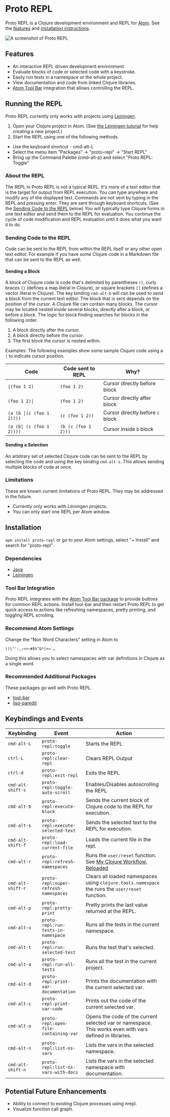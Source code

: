 # Proto REPL

Proto REPL is a Clojure development environment and REPL for [Atom](https://atom.io). See the [features](#features) and [installation instructions](#installation).

![A screenshot of Proto REPL](https://github.com/jasongilman/proto-repl/raw/master/front_image.png)

## Features

* An interactive REPL driven development environment.
* Evaluate blocks of code or selected code with a keystroke.
* Easily run tests in a namespace or the whole project.
* View documentation and code from linked Clojure libraries.
* [Atom Tool Bar](https://atom.io/packages/tool-bar) integration that allows controlling the REPL.

## Running the REPL

Proto REPL currently only works with projects using [Leiningen](http://leiningen.org).

1. Open your Clojure project in Atom. (See [the Leiningen tutorial](https://github.com/technomancy/leiningen/blob/stable/doc/TUTORIAL.md#creating-a-project) for help creating a new project.)
2. Start the REPL using one of the following methods.


* Use the keyboard shortcut - cmd-alt-L
* Select the menu item "Packages" -> "proto-repl" -> "Start REPL"
* Bring up the Command Palette (cmd-alt-p) and select "Proto REPL: Toggle"

### About the REPL

The REPL in Proto REPL is not a typical REPL. It's more of a text editor that is the target for output from REPL execution. You can type anywhere and modify any of the displayed text. Commands are not sent by typing in the REPL and pressing enter. They are sent through keyboard shortcuts. (See the [Sending Code to the REPL](#sending-code-to-the-repl) below) You will typically type Clojure forms in one text editor and send them to the REPL for evaluation. You continue the cycle of code modification and REPL evaluation until it does what you want it to do.

### Sending Code to the REPL

Code can be sent to the REPL from within the REPL itself or any other open text editor. For example if you have some Clojure code in a Markdown file that can be sent to the REPL as well.

#### Sending a Block

A block of Clojure code is code that's delimited by parentheses `()`, curly braces `{}` (defines a map literal in Clojure), or square brackets `[]` (defines a vector literal in Clojure). The key binding `cmd-alt-b` will can be used to send a block from the current text editor. The block that is sent depends on the position of the cursor. A Clojure file can contain many blocks. The cursor may be located nested inside several blocks, directly after a block, or before a block. The logic for block finding searches for blocks in the following order.

1. A block directly after the cursor.
2. A block directly before the cursor.
3. The first block the cursor is nested within.

Examples: The following examples show some sample Clojure code using a `|` to indicate cursor position.

Code                                     | Code sent to REPL   | Why?
-----------------------------------------|---------------------|-----------------------------
<code>&#124;(foo 1 2)</code>             | `(foo 1 2)`         | Cursor directly before block
<code>(foo 1 2)&#124;</code>             | `(foo 1 2)`         | Cursor directly after block
<code>(a (b &#124;(c (foo 1 2))))</code> | `(c (foo 1 2))`     | Cursor directly before `c` block
<code>(a (b&#124; (c (foo 1 2))))</code> | `(b (c (foo 1 2)))` | Cursor inside `b` block

#### Sending a Selection

An arbitrary set of selected Clojure code can be sent to the REPL by selecting the code and using the key binding `cmd-alt-s`. This allows sending multiple blocks of code at once.

### Limitations

These are known current limitations of Proto REPL. They may be addressed in the future.

* Currently only works with Leiningen projects.
* You can only start one REPL per Atom window.

## Installation

`apm install proto-repl` or go to your Atom settings, select "+ Install" and search for "proto-repl".

### Dependencies

* [Java](http://www.oracle.com/technetwork/java/javase/downloads/index.html)
* [Leiningen](http://leiningen.org)

### Tool Bar Integration

Proto REPL integrates with the [Atom Tool Bar package](https://atom.io/packages/tool-bar) to provide buttons for common REPL actions. Install tool-bar and then restart Proto REPL to get quick access to actions like refreshing namespaces, pretty printing, and toggling REPL scrolling.

### Recommend Atom Settings

Change the "Non Word Characters" setting in Atom to

```
()\"':,;<>~#$%^&*|+=`…
```

Doing this allows you to select namespaces with var definitions in Clojure as a single word.

### Recommended Additional Packages

These packages go well with Proto REPL.

* [tool-bar](https://atom.io/packages/tool-bar)
* [lisp-paredit](https://atom.io/packages/lisp-paredit)

## Keybindings and Events

| Keybinding        | Event                                 | Action                                                                                                                                   |
|-------------------|---------------------------------------|------------------------------------------------------------------------------------------------------------------------------------------|
| `cmd-alt-L`       | `proto-repl:toggle`                   | Starts the REPL                                                                                                                          |
| `ctrl-L`          | `proto-repl:clear-repl`               | Clears REPL Output                                                                                                                       |
| `ctrl-d`          | `proto-repl:exit-repl`                | Exits the REPL                                                                                                                           |
| `cmd-alt-shift-s` | `proto-repl:toggle-auto-scroll`       | Enables/Disables autoscrolling the REPL                                                                                                  |
| `cmd-alt-b`       | `proto-repl:execute-block`            | Sends the current block of Clojure code to the REPL for execution.                                                                       |
| `cmd-alt-s`       | `proto-repl:execute-selected-text`    | Sends the selected text to the REPL for execution.                                                                                       |
| `cmd-alt-shift-f` | `proto-repl:load-current-file`        | Loads the current file in the repl.                                                                                                      |
| `cmd-alt-r`       | `proto-repl:refresh-namespaces`       | Runs the `user/reset` function. See [My Clojure Workflow, Reloaded](http://thinkrelevance.com/blog/2013/06/04/clojure-workflow-reloaded) |
| `cmd-alt-shift-r` | `proto-repl:super-refresh-namespaces` | Clears all loaded namespaces using `clojure.tools.namespace` the runs the `user/reset` function.                                         |
| `cmd-alt-p`       | `proto-repl:pretty-print`             | Pretty prints the last value returned at the REPL.                                                                                       |
| `cmd-alt-x`       | `proto-repl:run-tests-in-namespace`   | Runs all the tests in the current namespace.                                                                                             |
| `cmd-alt-t`       | `proto-repl:run-selected-test`        | Runs the test that's selected.                                                                                                           |
| `cmd-alt-a`       | `proto-repl:run-all-tests`            | Runs all the test in the current project.                                                                                                |
| `cmd-alt-d`       | `proto-repl:print-var-documentation`  | Prints the documentation with the current selected var.                                                                                  |
| `cmd-alt-c`       | `proto-repl:print-var-code`           | Prints out the code of the current selected var.                                                                                         |
| `cmd-alt-o`       | `proto-repl:open-file-containing-var` | Opens the code of the current selected var or namespace. This works even with vars defined in libraries.                                 |
| `cmd-alt-n`       | `proto-repl:list-ns-vars`             | Lists the vars in the selected namespace.                                                                                                |
| `cmd-alt-shift-n` | `proto-repl:list-ns-vars-with-docs`   | Lists the vars in the selected namespace with documentation.                                                                             |


## Potential Future Enhancements

* Ability to connect to existing Clojure processes using nrepl.
* Visualize function call graph.
